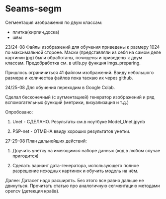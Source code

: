 # Seams-segm

Сегментация изображения по двум классам: 
 - плитка(кирпич,доска)
 - швы 
 
 23/24-08
 Файлы изображений для обучения приведены к размеру 1024 по максимальной стороне.
 Маски (представляли из себя на самом деле картинки jpg) были обработаны, почищены и приведены к двум классам. 
 Предобработка см. в utils.py функция imgs_preparing.
 
 Пришлось ограничиться 41 файлом изображений. Ввиду небольшого размера и количества файлов пока таскаю их через github.
 
 
 24/25-08
 Для обучения переходим в Google Colab.
 
 Сделал бесконечный (с аугментацией) генератор изображений и ряд вспомогательных функций (метрики, визуализация и т.д.)
 
 Опробовано:
 
 1. Unet - СДЕЛАНО. Результаты см.в ноутбуке Model_Unet.jpynb
 
 2. PSP-net - ОТМЕНА ввиду хороших результатов унетки. 
 
 
 27-29-08
 План дальнейших действий:
 1. Доучить унетку на имеющимся наборе данных (код в любом случае пригодится)
 
 2. Сделать вариант дата-генератора, использующего полное разрешение исходных картинок и обучить модель на нём.
 
 
 Далее:
 Датасет надо расширять. Без этого все равно дальше не двинуться.
 Прочитать статью про аналогичную сегментацию методами opencv (детекция краёв).
 
 
 
 
 
 
 





